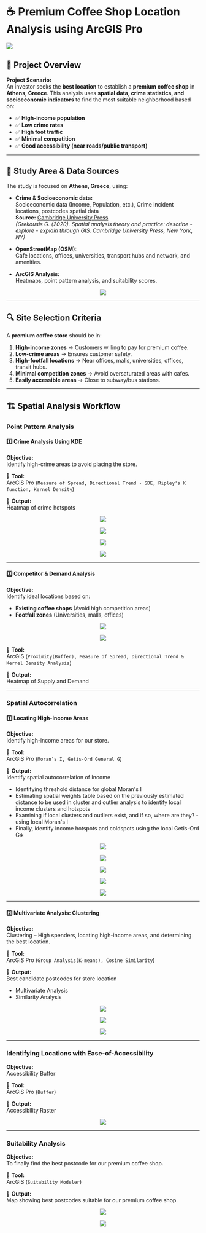 # ☕ Premium Coffee Shop Location Analysis using ArcGIS Pro

<img src="https://github.com/warhazzard/project-premium-coffeeshop-location/blob/main/outputs-images/home_gif.gif?raw=true">

## 📌 Project Overview

**Project Scenario:**  
An investor seeks the **best location** to establish a **premium coffee shop** in **Athens, Greece**. This analysis uses **spatial data, crime statistics, and socioeconomic indicators** to find the most suitable neighborhood based on:

- ✅ **High-income population**
- ✅ **Low crime rates**
- ✅ **High foot traffic**
- ✅ **Minimal competition**
- ✅ **Good accessibility (near roads/public transport)**

---

## 📍 Study Area & Data Sources

The study is focused on **Athens, Greece**, using:

- **Crime & Socioeconomic data:**  
    Socioeconomic data (Income, Population, etc.), Crime incident locations, postcodes spatial data  
    **Source:** [Cambridge University Press](https://www.cambridge.org/9781108498982)  
    *(Grekousis G. (2020). Spatial analysis theory and practice: describe - explore - explain through GIS. Cambridge University Press, New York, NY)*

- **OpenStreetMap (OSM):**  
    Cafe locations, offices, universities, transport hubs and network, and amenities.

- **ArcGIS Analysis:**  
    Heatmaps, point pattern analysis, and suitability scores.

<p align="center">
<img src="https://github.com/warhazzard/project-premium-coffeeshop-location/blob/main/outputs-images/1_study_area/1_study_area.jpg?raw=true">
</p>

---

## 🔍 Site Selection Criteria

A **premium coffee store** should be in:

1. **High-income zones** → Customers willing to pay for premium coffee.  
2. **Low-crime areas** → Ensures customer safety.  
3. **High-footfall locations** → Near offices, malls, universities, offices, transit hubs.  
4. **Minimal competition zones** → Avoid oversaturated areas with cafes.  
5. **Easily accessible areas** → Close to subway/bus stations.  

---

## 🏗 Spatial Analysis Workflow

### Point Pattern Analysis

#### 1️⃣ Crime Analysis Using KDE

**Objective:**  
Identify high-crime areas to avoid placing the store.

📌 **Tool:**  
ArcGIS Pro (`Measure of Spread, Directional Trend - SDE, Ripley's K function, Kernel Density`)

🔹 **Output:**  
Heatmap of crime hotspots

<p align="center">
    <img src="https://github.com/warhazzard/project-premium-coffeeshop-location/blob/main/outputs-images/2_point_pattern_analysis/1_crime_nearest_neigbour.jpg?raw=true">
</p>

<p align="center">
    <img src="https://github.com/warhazzard/project-premium-coffeeshop-location/blob/main/outputs-images/2_point_pattern_analysis/2_ripley's-K_graph.jpg?raw=true">
</p>

<p align="center">
    <img src="https://github.com/warhazzard/project-premium-coffeeshop-location/blob/main/outputs-images/2_point_pattern_analysis/2_ripley's-K_table.jpg?raw=true">
</p>

<p align="center">
    <img src="https://github.com/warhazzard/project-premium-coffeeshop-location/blob/main/outputs-images/2_point_pattern_analysis/3_crime_risk.jpg?raw=true">
</p>

---

#### 2️⃣ Competitor & Demand Analysis

**Objective:**  
Identify ideal locations based on:

- **Existing coffee shops** (Avoid high competition areas)  
- **Footfall zones** (Universities, malls, offices)

<p align="center">
    <img src="https://github.com/warhazzard/project-premium-coffeeshop-location/blob/main/outputs-images/2_point_pattern_analysis/4_demand.jpg?raw=true">
</p>

<p align="center">
    <img src="https://github.com/warhazzard/project-premium-coffeeshop-location/blob/main/outputs-images/2_point_pattern_analysis/5_supply.jpg?raw=true">
</p>

📌 **Tool:**  
ArcGIS (`Proximity(Buffer), Measure of Spread, Directional Trend & Kernel Density Analysis`)

🔹 **Output:**  
Heatmap of Supply and Demand

---

### Spatial Autocorrelation

#### 1️⃣ Locating High-Income Areas

**Objective:**  
Identify high-income areas for our store.

📌 **Tool:**  
ArcGIS Pro (`Moran’s I, Getis-Ord General G`)

🔹 **Output:**  
Identify spatial autocorrelation of Income

- Identifying threshold distance for global Moran's I  
- Estimating spatial weights table based on the previously estimated distance to be used in cluster and outlier analysis to identify local income clusters and hotspots  
- Examining if local clusters and outliers exist, and if so, where are they? - using local Moran's I  
- Finally, identify income hotspots and coldspots using the local Getis-Ord G∗  

<p align="center">
    <img src="https://github.com/warhazzard/project-premium-coffeeshop-location/blob/main/outputs-images/3_spatial_autocorrelation/1_moranI-global.jpg?raw=true">
</p>

<p align="center">
    <img src="https://github.com/warhazzard/project-premium-coffeeshop-location/blob/main/outputs-images/3_spatial_autocorrelation/2_h_l-clustering-generel%20getis%20ord%20g.jpg?raw=true">
</p>

<p align="center">
    <img src="https://github.com/warhazzard/project-premium-coffeeshop-location/blob/main/outputs-images/3_spatial_autocorrelation/3_incremental-moran'sI.jpg?raw=true">
</p>

<p align="center">
    <img src="https://github.com/warhazzard/project-premium-coffeeshop-location/blob/main/outputs-images/3_spatial_autocorrelation/4_local_morans-i_outlier_and_cluster.jpg?raw=true">
</p>

<p align="center">
    <img src="https://github.com/warhazzard/project-premium-coffeeshop-location/blob/main/outputs-images/3_spatial_autocorrelation/5_hotspots-coldspots.jpg?raw=true">
</p>

---

#### 2️⃣ Multivariate Analysis: Clustering

**Objective:**  
Clustering – High spenders, locating high-income areas, and determining the best location.

📌 **Tool:**  
ArcGIS Pro (`Group Analysis(K-means), Cosine Similarity`)

🔹 **Output:**  
Best candidate postcodes for store location

- Multivariate Analysis  
- Similarity Analysis  

<p align="center">
    <img src="https://github.com/warhazzard/project-premium-coffeeshop-location/blob/main/outputs-images/3_spatial_autocorrelation/6_multivar_kmeans.jpg?raw=true">
</p>

<p align="center">
    <img src="https://github.com/warhazzard/project-premium-coffeeshop-location/blob/main/outputs-images/3_spatial_autocorrelation/7_psedo_f-statistic.jpg?raw=true">
</p>

<p align="center">
    <img src="https://github.com/warhazzard/project-premium-coffeeshop-location/blob/main/outputs-images/3_spatial_autocorrelation/8_similarity_analysis.jpg?raw=true">
</p>

---

### Identifying Locations with Ease-of-Accessibility

**Objective:**  
Accessibility Buffer

📌 **Tool:**  
ArcGIS Pro (`Buffer`)

🔹 **Output:**  
Accessibility Raster

<p align="center">
    <img src="https://github.com/warhazzard/project-premium-coffeeshop-location/blob/main/outputs-images/4_accessibility/1_accessibility.jpg?raw=true">
</p>

---

### Suitability Analysis

**Objective:**  
To finally find the best postcode for our premium coffee shop.

📌 **Tool:**  
ArcGIS (`Suitability Modeler`)

🔹 **Output:**  
Map showing best postcodes suitable for our premium coffee shop.

<p align="center">
    <img src="https://github.com/warhazzard/project-premium-coffeeshop-location/blob/main/outputs-images/5_suitability-analysis/1_Suitability_Map.jpg?raw=true">
</p>

<p align="center">
    <img src="https://github.com/warhazzard/project-premium-coffeeshop-location/blob/main/outputs-images/5_suitability-analysis/2_Best_postcode.jpg?raw=true">
</p>
